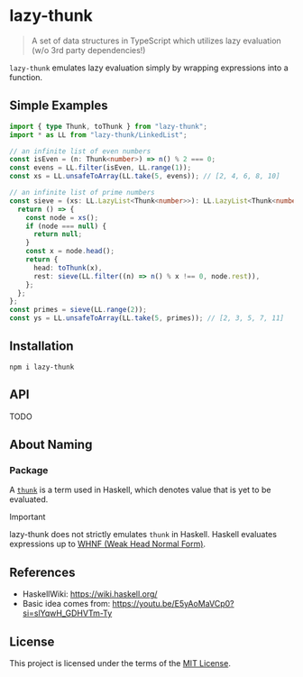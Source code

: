 # lazy-thunk

> A set of data structures in TypeScript which utilizes lazy evaluation (w/o 3rd party dependencies!)

`lazy-thunk` emulates lazy evaluation simply by wrapping expressions into a function.

## Simple Examples

```ts
import { type Thunk, toThunk } from "lazy-thunk";
import * as LL from "lazy-thunk/LinkedList";

// an infinite list of even numbers
const isEven = (n: Thunk<number>) => n() % 2 === 0;
const evens = LL.filter(isEven, LL.range(1));
const xs = LL.unsafeToArray(LL.take(5, evens)); // [2, 4, 6, 8, 10]

// an infinite list of prime numbers
const sieve = (xs: LL.LazyList<Thunk<number>>): LL.LazyList<Thunk<number>> => {
  return () => {
    const node = xs();
    if (node === null) {
      return null;
    }
    const x = node.head();
    return {
      head: toThunk(x),
      rest: sieve(LL.filter((n) => n() % x !== 0, node.rest)),
    };
  };
};
const primes = sieve(LL.range(2));
const ys = LL.unsafeToArray(LL.take(5, primes)); // [2, 3, 5, 7, 11]
```

## Installation

```console
npm i lazy-thunk
```

## API

TODO

## About Naming

### Package

A [`thunk`](https://wiki.haskell.org/Thunk) is a term used in Haskell, which denotes value that is yet to be evaluated.

> [!IMPORTANT]
> lazy-thunk does not strictly emulates `thunk` in Haskell. Haskell evaluates expressions up to [WHNF (Weak Head Normal Form)](https://wiki.haskell.org/Weak_head_normal_form).

## References

- HaskellWiki: https://wiki.haskell.org/
- Basic idea comes from: https://youtu.be/E5yAoMaVCp0?si=slYqwH_GDHVTm-Ty

## License

This project is licensed under the terms of the [MIT License](LICENSE).
